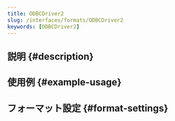 ```yaml
---
title: ODBCDriver2
slug: /interfaces/formats/ODBCDriver2
keywords: [ODBCDriver2]
---
```


## 説明 {#description}

## 使用例 {#example-usage}

## フォーマット設定 {#format-settings}
